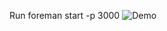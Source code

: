 Run foreman start -p 3000 
![Demo](https://user-images.githubusercontent.com/39944331/53290422-aaecf980-3771-11e9-8953-6b8c2fb2b1cc.gif)
